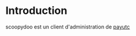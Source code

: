 Introduction
============

scoopydoo est un client d'administration de [payutc](http://www.github.com/payutc/server)
